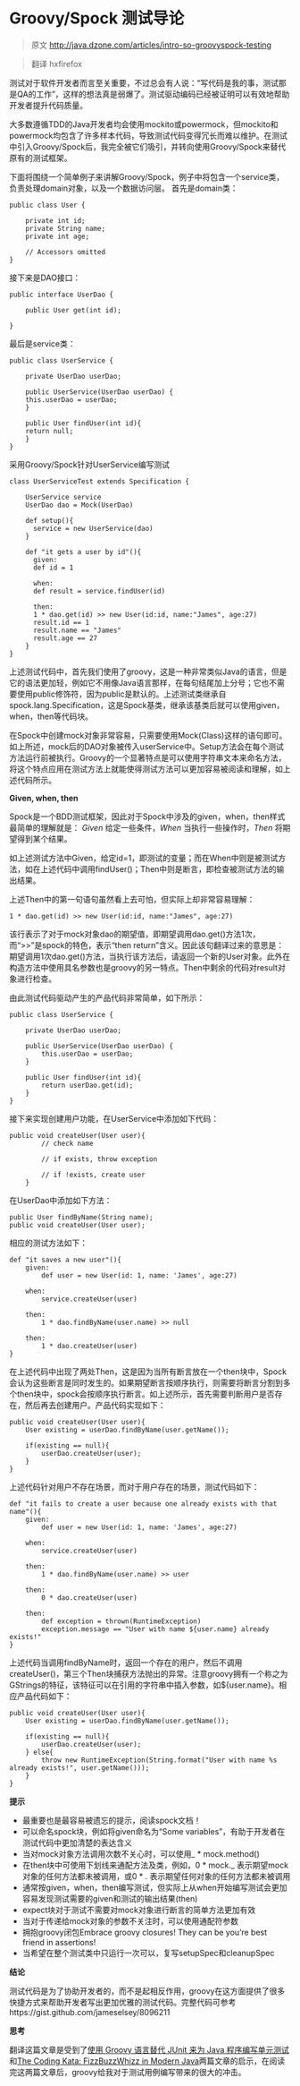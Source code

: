 Groovy/Spock 测试导论
=====================

>原文 http://java.dzone.com/articles/intro-so-groovyspock-testing

>翻译 hxfirefox

测试对于软件开发者而言至关重要，不过总会有人说：“写代码是我的事，测试那是QA的工作”，这样的想法真是弱爆了。测试驱动编码已经被证明可以有效地帮助开发者提升代码质量。

大多数遵循TDD的Java开发者均会使用mockito或powermock，但mockito和powermock均包含了许多样本代码，导致测试代码变得冗长而难以维护。在测试中引入Groovy/Spock后，我完全被它们吸引，并转向使用Groovy/Spock来替代原有的测试框架。

下面将围绕一个简单例子来讲解Groovy/Spock，例子中将包含一个service类，负责处理domain对象，以及一个数据访问层。
首先是domain类：

```
public class User {

    private int id;
    private String name;
    private int age;

    // Accessors omitted
}
```
接下来是DAO接口：

```
public interface UserDao {

    public User get(int id);

}
```
最后是service类：

```
public class UserService {

    private UserDao userDao;
    
    public UserService(UserDao userDao) {
    this.userDao = userDao;
    }
    
    public User findUser(int id){
    return null;
    }
}
```
采用Groovy/Spock针对UserService编写测试

```
class UserServiceTest extends Specification {

    UserService service
    UserDao dao = Mock(UserDao)

    def setup(){
      service = new UserService(dao)
    }

    def "it gets a user by id"(){
      given:
      def id = 1

      when:
      def result = service.findUser(id)

      then:
      1 * dao.get(id) >> new User(id:id, name:"James", age:27)
      result.id == 1
      result.name == "James"
      result.age == 27
    }
}
```
上述测试代码中，首先我们使用了groovy，这是一种非常类似Java的语言，但是它的语法更加轻，例如它不用像Java语言那样，在每句结尾加上分号；它也不需要使用public修饰符，因为public是默认的。上述测试类继承自spock.lang.Specification，这是Spock基类，继承该基类后就可以使用given，when，then等代码块。

在Spock中创建mock对象非常容易，只需要使用Mock(Class)这样的语句即可。如上所述，mock后的DAO对象被传入userService中。Setup方法会在每个测试方法运行前被执行。Groovy的一个显著特点是可以使用字符串文本来命名方法，将这个特点应用在测试方法上就能使得测试方法可以更加容易被阅读和理解，如上述代码所示。

**Given, when, then**

Spock是一个BDD测试框架，因此对于Spock中涉及的given，when，then样式最简单的理解就是：
*Given* 给定一些条件，*When* 当执行一些操作时，*Then* 将期望得到某个结果。

如上述测试方法中Given，给定id=1，即测试的变量；而在When中则是被测试方法，如在上述代码中调用findUser()；Then中则是断言，即检查被测试方法的输出结果。

上述Then中的第一句语句虽然看上去可怕，但实际上却非常容易理解：

```
1 * dao.get(id) >> new User(id:id, name:"James", age:27)
```
该行表示了对于mock对象dao的期望值，即期望调用dao.get()方法1次，而“>>”是spock的特色，表示“then return”含义。因此该句翻译过来的意思是：期望调用1次dao.get()方法，当执行该方法后，请返回一个新的User对象。此外在构造方法中使用具名参数也是groovy的另一特点。Then中剩余的代码对result对象进行检查。

由此测试代码驱动产生的产品代码非常简单，如下所示：

```
public class UserService {

    private UserDao userDao;
    
    public UserService(UserDao userDao) {
        this.userDao = userDao;
    }
    
    public User findUser(int id){
        return userDao.get(id);
    }
}
```

接下来实现创建用户功能，在UserService中添加如下代码：

```
public void createUser(User user){
        // check name

        // if exists, throw exception

        // if !exists, create user
    }
```
在UserDao中添加如下方法：

```
public User findByName(String name);
public void createUser(User user);
```
相应的测试方法如下：

```
def "it saves a new user"(){
    given:
        def user = new User(id: 1, name: 'James', age:27)
    
    when:
        service.createUser(user)
    
    then:
        1 * dao.findByName(user.name) >> null
    
    then:
        1 * dao.createUser(user)
}
```
在上述代码中出现了两处Then，这是因为当所有断言放在一个then块中，Spock会认为这些断言是同时发生的。如果期望断言按顺序执行，则需要将断言分割到多个then块中，spock会按顺序执行断言。如上述所示，首先需要判断用户是否存在，然后再去创建用户。产品代码实现如下：

```
public void createUser(User user){
    User existing = userDao.findByName(user.getName());
    
    if(existing == null){
        userDao.createUser(user);
    }
}
```

上述代码针对用户不存在场景，而对于用户存在的场景，测试代码如下：

```
def "it fails to create a user because one already exists with that name"(){
    given:
        def user = new User(id: 1, name: 'James', age:27)
    
    when:
        service.createUser(user)
    
    then:
        1 * dao.findByName(user.name) >> user
    
    then:
        0 * dao.createUser(user)
    
    then:
        def exception = thrown(RuntimeException)
        exception.message == "User with name ${user.name} already exists!"
}
```
上述代码当调用findByName时，返回一个存在的用户，然后不调用createUser()，第三个Then块捕获方法抛出的异常。注意groovy拥有一个称之为GStrings的特征，该特征可以在引用的字符串中插入参数，如${user.name}。相应产品代码如下：

```
public void createUser(User user){
    User existing = userDao.findByName(user.getName());
    
    if(existing == null){
        userDao.createUser(user);
    } else{
        throw new RuntimeException(String.format("User with name %s already exists!", user.getName()));
    }
}
```

**提示**

- 最重要也是最容易被遗忘的提示，阅读spock文档！
- 可以命名spock块，例如将given命名为“Some variables”，有助于开发者在测试代码中更加清楚的表达含义
- 当对mock对象方法调用次数不关心时，可以使用_ * mock.method()
- 在then块中可使用下划线来通配方法及类，例如，0 * mock._ 表示期望mock对象的任何方法都未被调用，或0 * _._ 表示期望任何对象的任何方法都未被调用
- 通常按given，when，then编写测试，但实际上从when开始编写测试会更加容易发现测试需要的given和测试的输出结果(then) 
- expect块对于测试不需要对mock对象进行断言的简单方法更加有效
- 当对于传递给mock对象的参数不关注时，可以使用通配符参数
- 拥抱groovy闭包Embrace  groovy closures!  They can be you’re best friend in assertions!
- 当希望在整个测试类中只运行一次可以，复写setupSpec和cleanupSpec

**结论**

测试代码是为了协助开发者的，而不是起相反作用，groovy在这方面提供了很多快捷方式来帮助开发者写出更加优雅的测试代码。完整代码可参考https://gist.github.com/jameselsey/8096211

**思考**

翻译这篇文章是受到了[使用 Groovy 语言替代 JUnit 来为 Java 程序编写单元测试](https://codingstyle.cn/topics/45)和[The Coding Kata: FizzBuzzWhizz in Modern Java](https://codingstyle.cn/topics/100)两篇文章的启示，在阅读完这两篇文章后，groovy给我对于测试用例编写带来的很大的冲击。
